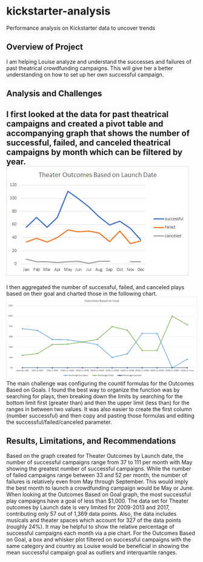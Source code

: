 # kickstarter-analysis
Performance analysis on Kickstarter data to uncover trends
## Overview of Project
I am helping Louise analyze and understand the successes and failures of past theatrical crowdfunding campaigns. This will give her a better understanding on how to set up her own successful campaign. 
## Analysis and Challenges
I first looked at the data for past theatrical campaigns and created a pivot table and accompanying graph that shows the number of successful, failed, and canceled theatrical campaigns by month which can be filtered by year. 
![Theater_Outcomes_vs_Launch.png](https://github.com/1fatpanda1/kickstarter-analysis/blob/main/Theater_Outcomes_vs_Launch.png)
---
I then aggregated the number of successful, failed, and canceled plays based on their goal and charted those in the following chart.
![Outcomes_vs_Goals.png](https://github.com/1fatpanda1/kickstarter-analysis/blob/main/Outcomes_vs_Goals.png)
The main challenge was configuring the countif formulas for the Outcomes Based on Goals. I found the best way to organize the function was by searching for plays, then breaking down the limits by searching for the bottom limit first (greater than) and then the upper limit (less than) for the ranges in between two values. It was also easier to create the first column (number successful) and then copy and pasting those formulas and editing the successful/failed/canceled parameter.
## Results, Limitations, and Recommendations
Based on the graph created for Theater Outcomes by Launch date, the number of successful campaigns range from 37 to 111 per month with May showing the greatest number of successful campaigns. While the number of failed campaigns range between 33 and 52 per month, the number of failures is relatively even from May through September. This would imply the best month to launch a crowdfunding campaign would be May or June. When looking at the Outcomes Based on Goal graph, the most successful play campaigns have a goal of less than $1,000. 
The data set for Theater outcomes by Launch date is very limited for 2009-2013 and 2017, contributing only 57 out of 1,369 data points. Also, the data includes musicals and theater spaces which account for 327 of the data points (roughly 24%). It may be helpful to show the relative percentage of successful campaigns each month via a pie chart. For the Outcomes Based on Goal, a box and whisker plot filtered on successful campaigns with the same category and country as Louise would be beneficial in showing the mean successful campaign goal as outliers and interquartile ranges.  

